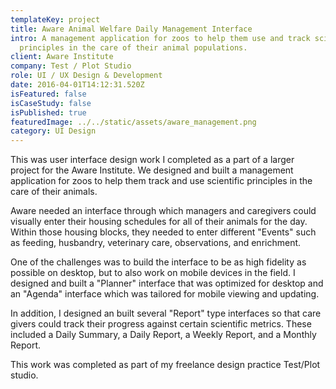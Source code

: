 ```yaml
---
templateKey: project
title: Aware Animal Welfare Daily Management Interface
intro: A management application for zoos to help them use and track scientific
  principles in the care of their animal populations.
client: Aware Institute
company: Test / Plot Studio
role: UI / UX Design & Development
date: 2016-04-01T14:12:31.520Z
isFeatured: false
isCaseStudy: false
isPublished: true
featuredImage: ../../static/assets/aware_management.png
category: UI Design
---
```

This was user interface design work I completed as a part of a larger project for the Aware Institute. We designed and built a management application for zoos to help them track and use scientific principles in the care of their animals.

Aware needed an interface through which managers and caregivers could visually enter their housing schedules for all of their animals for the day. Within those housing blocks, they needed to enter different "Events" such as feeding, husbandry, veterinary care, observations, and enrichment.

One of the challenges was to build the interface to be as high fidelity as possible on desktop, but to also work on mobile devices in the field. I designed and built a "Planner" interface that was optimized for desktop and an "Agenda" interface which was tailored for mobile viewing and updating.

In addition, I designed an built several "Report" type interfaces so that care givers could track their progress against certain scientific metrics. These included a Daily Summary, a Daily Report, a Weekly Report, and a Monthly Report.

This work was completed as part of my freelance design practice Test/Plot studio.